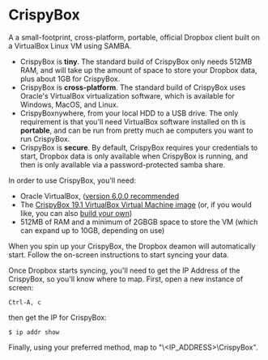 # CrispyBox
A a small-footprint, cross-platform, portable, official Dropbox client built on a VirtualBox Linux VM using SAMBA.

* CrispyBox is **tiny**. The standard build of CrispyBox only needs 512MB RAM, and will take up the amount of space to store your Dropbox data, plus about 1GB for CrispyBox.
* CrispyBox is **cross-platform**. The standard build of CrispyBox uses Oracle's VirtualBox virtualization software, which is available for Windows, MacOS, and Linux.
* CrispyBoxnywhere, from your local HDD to a USB drive. The only requirement is that you'll need VirtualBox software installed on th is **portable**, and can be run from pretty much ae computers you want to run CrispyBox.
* CrispyBox is **secure**. By default, CrispyBox requires your credentials to start, Dropbox data is only available when CrispyBox is running, and then is only available via a password-protected samba share.

In order to use CrispyBox, you'll need:
* Oracle VirtualBox, ([version 6.0.0 recommended](https://www.virtualbox.org/wiki/Downloads)
* The [CrispyBox 19.1 VirtualBox Virtual Machine image](here) (or, if you would like, you can also [build your own](https://github.com/APrettyCoolProgram/CrispyBox/blob/master/Building-CrispyBox-from-scratch.md))
* 512MB of RAM and a minimum of 2GBGB space to store the VM (which can expand up to 10GB, depending on use)

When you spin up your CrispyBox, the Dropbox deamon will automatically start. Follow the on-screen instructions to start syncing your data.

Once Dropbox starts syncing, you'll need to get the IP Address of the CrispyBox, so you'll know where to map. First, open a new instance of screen:

```
Ctrl-A, c

```

then get the IP for CrispyBox:

```
$ ip addr show
```

Finally, using your preferred method, map to "\\<IP_ADDRESS>\CrispyBox". 